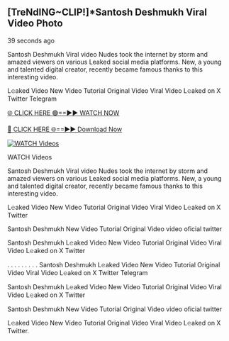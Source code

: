 ## [TreNdING~CLIP!]*Santosh Deshmukh Viral Video Photo

39 seconds ago

Santosh Deshmukh Viral video Nudes took the internet by storm and amazed viewers on various Leaked social media platforms. New, a young and talented digital creator, recently became famous thanks to this interesting video.

L𝚎aked Video New Video Tutorial Original Video Viral Video L𝚎aked on X Twitter Telegram

[🌐 CLICK HERE 🟢==►► WATCH NOW](https://ultra-bulletin.blogspot.com/p/ultra-bulletin-25.html)

[🔴 CLICK HERE 🌐==►► Download Now](https://ultra-bulletin.blogspot.com/p/ultra-bulletin-25.html)

[![WATCH Videos](https://i.imgur.com/dJHk4Zq.gif)](https://ultra-bulletin.blogspot.com/p/ultra-bulletin-25.html)


WATCH Videos

Santosh Deshmukh Viral video Nudes took the internet by storm and amazed viewers on various Leaked social media platforms. New, a young and talented digital creator, recently became famous thanks to this interesting video.

L𝚎aked Video New Video Tutorial Original Video Viral Video L𝚎aked on X Twitter

Santosh Deshmukh New Video Tutorial Original Video video oficial twitter

Santosh Deshmukh L𝚎aked Video New Video Tutorial Original Video Viral Video L𝚎aked on X Twitter

. . . . . . . . . Santosh Deshmukh L𝚎aked Video New Video Tutorial Original Video Viral Video L𝚎aked on X Twitter Telegram

Santosh Deshmukh L𝚎aked Video New Video Tutorial Original Video Viral Video L𝚎aked on X Twitter

Santosh Deshmukh New Video Tutorial Original Video video oficial twitter

L𝚎aked Video New Video Tutorial Original Video Viral Video L𝚎aked on X Twitter.